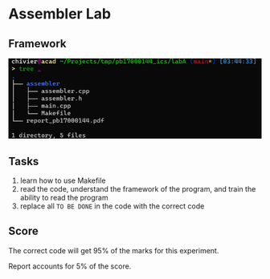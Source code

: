<!--
 * @Author       : Chivier Humber
 * @Date         : 2021-10-22 12:37:32
 * @LastEditors  : Chivier Humber
 * @LastEditTime : 2021-11-23 15:41:13
 * @Description  : file content
-->

# Assembler Lab

## Framework

![image1](images/image1.png)

## Tasks

1. learn how to use Makefile
2. read the code, understand the framework of the program, and train the ability to read the program
3. replace all `TO BE DONE` in the code with the correct code

## Score

The correct code will get 95% of the marks for this experiment.

Report accounts for 5% of the score.
